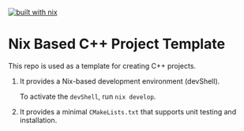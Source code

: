 [![built with nix](https://builtwithnix.org/badge.svg)](https://builtwithnix.org)

# Nix Based C++ Project Template

This repo is used as a template for creating C++ projects.

1. It provides a Nix-based development environment (devShell).
   
   To activate the `devShell`, run `nix develop`.
2. It provides a minimal `CMakeLists.txt` that supports unit testing and installation.
